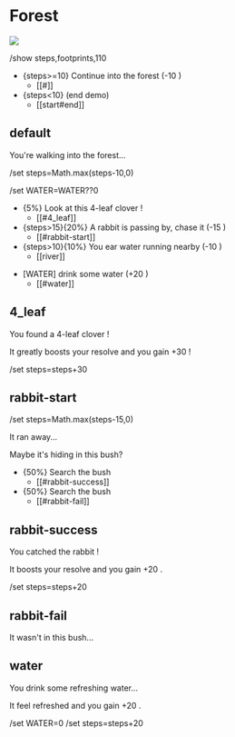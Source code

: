 <!-- see files in this order: start/forest/river -->
# Forest

![](https://unsplash.com/photos/sp-p7uuT0tw/download?ixid=M3wxMjA3fDB8MXxhbGx8fHx8fHx8fHwxNzQ4MjYxMDg4fA&force=true&w=640)

<!-- /show command set tracked values (see z-hero-quest "variables" format) in this scene/subscene (here all subscenes as it is before first subscene key) -->
/show steps,footprints,110
<!-- /global command set tracked values accross ALL SCENES -->

<!-- these actions will be applied to all scenes as it is on the main content -->
<!-- conditions can be set with {} and javascript syntax -->
* {steps>=10} Continue into the forest (-10 <i icon=footprints></i>)
  * [[#]] <!-- '#' redirect to first subscene of scene -->
* {steps<10} (end demo)
  * [[start#end]]

## default

You're walking into the forest...

<!-- /set command update variable (see z-hero-quest "changes" format) -->
/set steps=Math.max(steps-10,0)
<!-- you can make sure variables are defined like this -->
/set WATER=WATER??0

<!-- percent conditions will be set globally (ex: 5% and 10% in two lines will never be together) -->
* {5%} <i icon=clover></i> Look at this 4-leaf clover !
  * [[#4_leaf]] <!-- default to current scene to search subscene -->
* {steps>15}{20%} <i icon=rabbit></i> A rabbit is passing by, chase it (-15 <i icon=footprints></i>)
  * [[#rabbit-start]]
* {steps>10}{10%} <i icon=ear></i> You ear water running nearby (-10 <i icon=footprints></i>)
  * [[river]]
<!-- shown conditions can be set with [] and javascript syntax, when not fulfilled they will be disabled -->
* <i icon=milk></i> [WATER] drink some water (+20 <i icon=footprints></i>)
  * [[#water]]

## 4_leaf

You found a 4-leaf clover !

It greatly boosts your resolve and you gain +30 <i icon=footprints></i> !

/set steps=steps+30

## rabbit-start

<!-- commands can be set anywhere -->
/set steps=Math.max(steps-15,0)

It ran away...

Maybe it's hiding in this bush?

* {50%} <i icon=hand></i> Search the bush
  * [[#rabbit-success]]
* {50%} <i icon=hand></i> Search the bush
  * [[#rabbit-fail]]

## rabbit-success

You catched the rabbit !

It boosts your resolve and you gain +20 <i icon=footprints></i>.

/set steps=steps+20

## rabbit-fail

It wasn't in this bush...

## water

You drink some refreshing water...

It feel refreshed and you gain +20 <i icon=footprints></i>.

/set WATER=0
/set steps=steps+20
